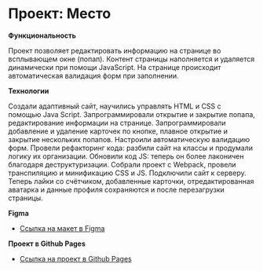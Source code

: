 # Проект: Место

**Функциональность**

Проект позволяет редактировать информацию на странице во всплывающем окне (попап). Контент страницы наполняется и удаляется динамически при помощи JavaScript. На странице происходит автоматическая валидация форм при заполнении. 

**Технологии**

Создали адаптивный сайт, научились управлять HTML и CSS с помощью Java Script. Запрограммировали открытие и закрытие попапа, редактирование информации на странице. Запрограммировали добавление и удаление карточек по кнопке, плавное открытие и закрытие нескольких попапов. Настроили автоматическую валидацию форм. Провели рефакторинг кода: разбили сайт на классы и продумали логику их организации. Обновили код JS: теперь он более лаконичен благодаря деструктуризации. Собрали проект с Webpack, провели транспиляцию и минификацию CSS и JS.
Подключили сайт к серверу. Теперь лайки со счётчиком, добавленные карточки, отредактированная аватарка и данные профиля сохраняются и после перезагрузки страницы.

**Figma**

* [Ссылка на макет в Figma](https://www.figma.com/file/kRVLKwYG3d1HGLvh7JFWRT/JavaScript.-Sprint-6?node-id=0%3A1)

**Проект в Github Pages**

* [Ссылка на проект в Github Pages](https://dashasavostina.github.io/mesto/)